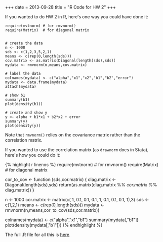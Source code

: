 +++
date = 2013-09-28
title = "R Code for HW 2"
+++

If you wanted to do HW 2 in R, here's one way you could have done it: 

	require(mvtnorm) # for rmvnorm() 
	require(Matrix)  # for diagonal matrix


	# create the data
	n <- 1000
	sds <- c(1,2,3,5,2,1)
	means <- c(rep(0,length(sds)))
	cov.matrix <- as.matrix(Diagonal(length(sds),sds))
	mydata <- rmvnorm(n,means,cov.matrix)

	# label the data
	colnames(mydata) <- c("alpha","x1","x2","b1","b2","error")
	mydata <- data.frame(mydata)
	attach(mydata)

	# show b1
	summary(b1)
	plot(density(b1))

	# create and show y
	y <- alpha + b1*x1 + b2*x2 + error
	summary(y)
	plot(density(y))

Note that `rmvnorm()` relies on the covariance matrix rather than the correlation matrix. 

If you wanted to use the correlation matrix (as `drawnorm` does in Stata), here's how you could do it: 

{% highlight r linenos %}
require(mvtnorm) # for rmvnorm() 
require(Matrix)  # for diagonal matrix

cor_to_cov <- function (sds,cor.matrix) {
	diag.matrix <- Diagonal(length(sds),sds)
	return(as.matrix(diag.matrix %*% cor.matrix %*% diag.matrix))
}

n <- 1000
cor.matrix <- matrix(c( 1, 0.1, 0.1,
				0.1,   1, 0.1,
				0.1,  0.1,  1),3)
sds <- c(1,2,1)
means <- c(rep(0,length(sds)))
mydata <- rmvnorm(n,means,cor_to_cov(sds,cor.matrix))

colnames(mydata) <- c("alpha","x1","b1")
summary(mydata[,"b1"])
plot(density(mydata[,"b1"]))
{% endhighlight %}


The full .R file for all this is [here](http://chrismeserole.com/code/HW2.R).
